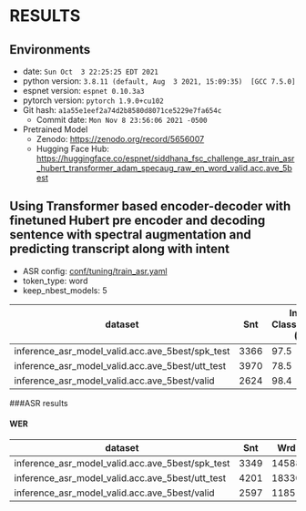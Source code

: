 <!-- Generated by ./scripts/utils/show_asr_result.sh -->
# RESULTS

## Environments
- date: `Sun Oct  3 22:25:25 EDT 2021`
- python version: `3.8.11 (default, Aug  3 2021, 15:09:35)  [GCC 7.5.0]`
- espnet version: `espnet 0.10.3a3`
- pytorch version: `pytorch 1.9.0+cu102`
- Git hash: `a1a55e1eef2a74d2b8580d8071ce5229e7fa654c`
  - Commit date: `Mon Nov 8 23:56:06 2021 -0500`
- Pretrained Model
  - Zenodo: https://zenodo.org/record/5656007
  - Hugging Face Hub: https://huggingface.co/espnet/siddhana_fsc_challenge_asr_train_asr_hubert_transformer_adam_specaug_raw_en_word_valid.acc.ave_5best

## Using Transformer based encoder-decoder with finetuned Hubert pre encoder and decoding sentence with spectral augmentation and predicting transcript along with intent
- ASR config: [conf/tuning/train_asr.yaml](conf/tuning/train_asr_hubert_transformer_adam_specaug_finetune.yaml)
- token_type: word
- keep_nbest_models: 5

|dataset|Snt|Intent Classification (%)|
|---|---|---|
|inference_asr_model_valid.acc.ave_5best/spk_test|3366|97.5|
|inference_asr_model_valid.acc.ave_5best/utt_test|3970|78.5|
|inference_asr_model_valid.acc.ave_5best/valid|2624|98.4|

###ASR results

#### WER

|dataset|Snt|Wrd|Corr|Sub|Del|Ins|Err|S.Err|
|---|---|---|---|---|---|---|---|---|
|inference_asr_model_valid.acc.ave_5best/spk_test|3349|14588|98.7|0.9|0.4|0.6|1.9|4.7|
|inference_asr_model_valid.acc.ave_5best/utt_test|4201|18330|87.1|10.6|2.3|3.8|16.7|44.6|
|inference_asr_model_valid.acc.ave_5best/valid|2597|1185|98.9|0.6|0.5|0.3|1.3|2.9 |


